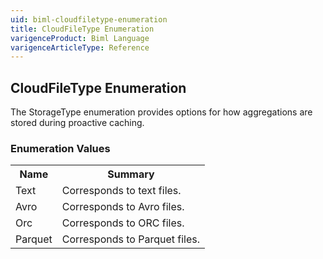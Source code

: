 ```yaml
---
uid: biml-cloudfiletype-enumeration
title: CloudFileType Enumeration
varigenceProduct: Biml Language
varigenceArticleType: Reference
---
```


## CloudFileType Enumeration<div class="LanguageSummary"><div class ="SummaryItem">The StorageType enumeration provides options for how aggregations are stored during proactive caching.</div></div><div class="EnumValueGroup">### Enumeration Values<table id="EnumValue" class="MemberList"><tbody><tr><th class="MemberNameColumnHeader">Name</th><th class="MemberSummaryColumnHeader">Summary</th></tr><tr class="cd0"><td class="MemberName">Text</td><td class="MemberSummary"><div class ="SummaryItem">Corresponds to text files.</div> </td></tr><tr class="cd1"><td class="MemberName">Avro</td><td class="MemberSummary"><div class ="SummaryItem">Corresponds to Avro files.</div> </td></tr><tr class="cd0"><td class="MemberName">Orc</td><td class="MemberSummary"><div class ="SummaryItem">Corresponds to ORC files.</div> </td></tr><tr class="cd1"><td class="MemberName">Parquet</td><td class="MemberSummary"><div class ="SummaryItem">Corresponds to Parquet files.</div> </td></tr></tbody></table></div>